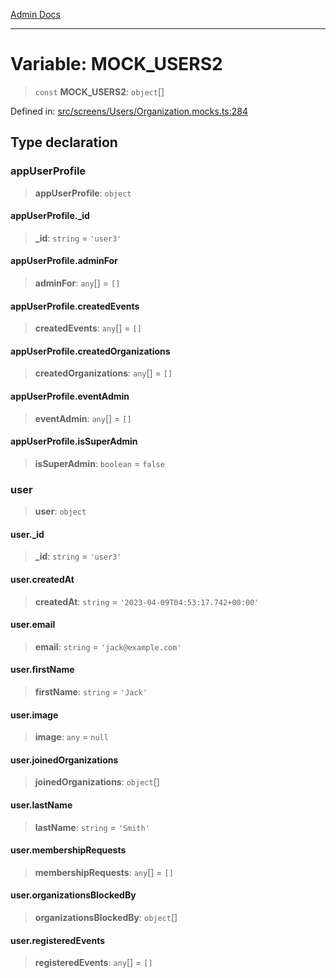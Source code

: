 [Admin Docs](/)

***

# Variable: MOCK\_USERS2

> `const` **MOCK\_USERS2**: `object`[]

Defined in: [src/screens/Users/Organization.mocks.ts:284](https://github.com/abhassen44/talawa-admin/blob/bb7b6d5252385a81ad100b897eb0cba4f7ba10d2/src/screens/Users/Organization.mocks.ts#L284)

## Type declaration

### appUserProfile

> **appUserProfile**: `object`

#### appUserProfile.\_id

> **\_id**: `string` = `'user3'`

#### appUserProfile.adminFor

> **adminFor**: `any`[] = `[]`

#### appUserProfile.createdEvents

> **createdEvents**: `any`[] = `[]`

#### appUserProfile.createdOrganizations

> **createdOrganizations**: `any`[] = `[]`

#### appUserProfile.eventAdmin

> **eventAdmin**: `any`[] = `[]`

#### appUserProfile.isSuperAdmin

> **isSuperAdmin**: `boolean` = `false`

### user

> **user**: `object`

#### user.\_id

> **\_id**: `string` = `'user3'`

#### user.createdAt

> **createdAt**: `string` = `'2023-04-09T04:53:17.742+00:00'`

#### user.email

> **email**: `string` = `'jack@example.com'`

#### user.firstName

> **firstName**: `string` = `'Jack'`

#### user.image

> **image**: `any` = `null`

#### user.joinedOrganizations

> **joinedOrganizations**: `object`[]

#### user.lastName

> **lastName**: `string` = `'Smith'`

#### user.membershipRequests

> **membershipRequests**: `any`[] = `[]`

#### user.organizationsBlockedBy

> **organizationsBlockedBy**: `object`[]

#### user.registeredEvents

> **registeredEvents**: `any`[] = `[]`
